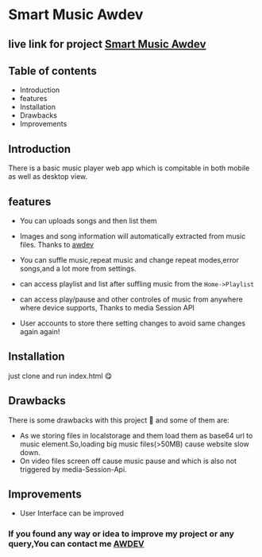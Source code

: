 # Smart Music Awdev

## live link for project [Smart Music Awdev](https://www.awdev.my.id)

## Table of contents

- Introduction
- features
- Installation
- Drawbacks
- Improvements

## Introduction

There is a basic music player web app which is compitable in both mobile as well as desktop view.



 ## features
 
 - You can uploads songs and then list them
      
 
 - Images and song information will automatically extracted from music files. Thanks to [awdev](https://app.awdev.my.id)
 
 - You can suffle music,repeat music and change repeat modes,error songs,and a lot more from settings.
    
   
   
 - can access playlist and list after suffling music from the `Home->Playlist`
   
   
   
 - can access play/pause and other controles of music from anywhere where device supports, Thanks to media Session API
  


- User accounts to store there setting changes to avoid same changes again again!
  

 
 ## Installation
 
  just clone and run index.html 😋
 
 ## Drawbacks
 
 There is some drawbacks with this project 🙁 and some of them are:
 
 - As we storing files in localstorage and them load them as base64 url to music element.So,loading big music files(>50MB) cause website slow down.
 - On video files screen off cause music pause and which is also not triggered by media-Session-Api.
 
 ## Improvements

 - User Interface can be improved
 ### If you found any way or idea to improve my project or any query,You can contact me [AWDEV](https://www.awdev.my.id)
 
 